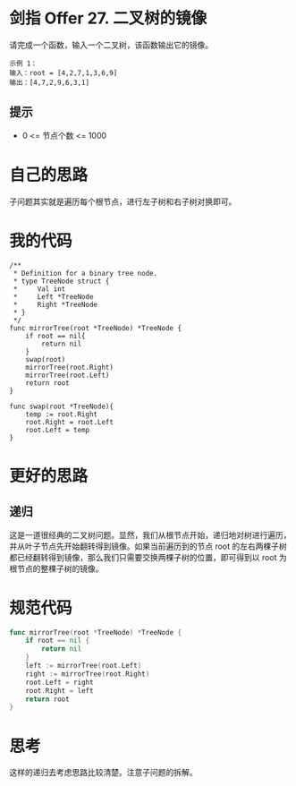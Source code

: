 # 剑指 Offer 27. 二叉树的镜像

请完成一个函数，输入一个二叉树，该函数输出它的镜像。

```
示例 1：
输入：root = [4,2,7,1,3,6,9]
输出：[4,7,2,9,6,3,1]
```

## 提示

- 0 <= 节点个数 <= 1000

# 自己的思路

子问题其实就是遍历每个根节点，进行左子树和右子树对换即可。

# 我的代码

```
/**
 * Definition for a binary tree node.
 * type TreeNode struct {
 *     Val int
 *     Left *TreeNode
 *     Right *TreeNode
 * }
 */
func mirrorTree(root *TreeNode) *TreeNode {
    if root == nil{
        return nil
    }
    swap(root)
    mirrorTree(root.Right)
    mirrorTree(root.Left)
    return root
}

func swap(root *TreeNode){
    temp := root.Right
    root.Right = root.Left
    root.Left = temp
}
```

# 更好的思路

## 递归

这是一道很经典的二叉树问题。显然，我们从根节点开始，递归地对树进行遍历，并从叶子节点先开始翻转得到镜像。如果当前遍历到的节点 root 的左右两棵子树都已经翻转得到镜像，那么我们只需要交换两棵子树的位置，即可得到以 root 为根节点的整棵子树的镜像。

# 规范代码

```go
func mirrorTree(root *TreeNode) *TreeNode {
    if root == nil {
        return nil
    }
    left := mirrorTree(root.Left)
    right := mirrorTree(root.Right)
    root.Left = right
    root.Right = left
    return root
}
```

# 思考

这样的递归去考虑思路比较清楚。注意子问题的拆解。